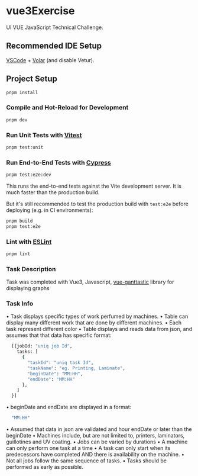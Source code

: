 # vue3Exercise

UI VUE JavaScript Technical Challenge.

## Recommended IDE Setup

[VSCode](https://code.visualstudio.com/) + [Volar](https://marketplace.visualstudio.com/items?itemName=Vue.volar) (and disable Vetur).

## Project Setup

```sh
pnpm install
```

### Compile and Hot-Reload for Development

```sh
pnpm dev
```

### Run Unit Tests with [Vitest](https://vitest.dev/)

```sh
pnpm test:unit
```

### Run End-to-End Tests with [Cypress](https://www.cypress.io/)

```sh
pnpm test:e2e:dev
```

This runs the end-to-end tests against the Vite development server.
It is much faster than the production build.

But it's still recommended to test the production build with `test:e2e` before deploying (e.g. in CI environments):

```sh
pnpm build
pnpm test:e2e
```

### Lint with [ESLint](https://eslint.org/)

```sh
pnpm lint
```

### Task Description

Task was completed with Vue3, Javascript, [vue-ganttastic](https://zunnzunn.github.io/vue-ganttastic/) library for displaying graphs

### Task Info

• Task displays specific types of work perfumed by machines.
• Table can display many different work that are done by different machines.
• Each task represent different color
• Table displays and reads data from json, and assumes that that data has specific format:

```sh
  [{jobId: "uniq job Id",
    tasks: [
      {
        "taskId": "uniq task Id",
        "taskName": "eg. Printing, Laminate",
        "beginDate": "MM:HH",
        "endDate": "MM:HH"
      },
    ]
  }]
```

• beginDate and endDate are displayed in a format:

```sh
  "MM:HH"
```

• Assumed that data in json are validated and hour endDate or later than the beginDate
• Machines include, but are not limited to, printers, laminators, guillotines and UV
coating.
• Jobs can be varied by durations
• A machine can only perform one task at a time
• A task can only start when its predecessors have completed AND there is availability on the
machine.
• Not all jobs follow the same sequence of tasks.
• Tasks should be performed as early as possible.
